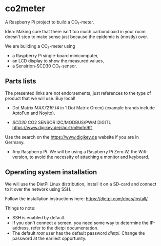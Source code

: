 # co2meter

A Raspberry Pi project to build a CO₂-meter.

Idea: Making sure that there isn't too much carbondioxid in your
room doesn't stop to make sense just because the epidemic is (mostly)
over. 

We are building a CO₂-meter using 

* a Raspberry Pi single-board minicomputer,
* an LCD display to show the measured values,
* a Sensirion-SCD30 CO₂-sensor.

## Parts lists

The presented links are not endorsements, just references to the 
type of product that we will use. Buy local!

* Dot Matrix *MAX7219* (4 in 1 Dot Matrix Green) 
  (example brands include AptoFun and Noyito).

* *SCD30*  CO2 SENSOR I2C/MODBUS/PWM DIGITL 
  https://www.digikey.de/short/m9mfn9f1

Use the search on the https://www.digikey.de website if you are in Germany.

* Any Raspberry Pi. We will be using a Raspberry Pi Zero W, the Wifi-version,
  to avoid the necessity of attaching a monitor and keyboard.


## Operating system installation

We will use the DietPi Linux distribution, install it on a SD-card and connect
to it over the network using SSH.

Follow the installation instructions here: https://dietpi.com/docs/install/

Things to note: 

* SSH is enabled by default.
* If you don't connect a screen, you need some way to determine the IP-address,
 refer to the dietpi documentation.
* The default *root* user has the default password *dietpi*. Change the password at the earliest opportunity.


